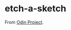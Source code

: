 # etch-a-sketch

From [Odin Project](https://www.theodinproject.com/lessons/foundations-etch-a-sketch).

